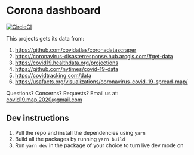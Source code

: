 # Corona dashboard

[![CircleCI](https://circleci.com/gh/kadhirvelm/corona.svg?style=svg)](https://circleci.com/gh/kadhirvelm/corona)

This projects gets its data from:
1. https://github.com/covidatlas/coronadatascraper
2. https://coronavirus-disasterresponse.hub.arcgis.com/#get-data
3. https://covid19.healthdata.org/projections
4. https://github.com/nytimes/covid-19-data
5. https://covidtracking.com/data
6. https://usafacts.org/visualizations/coronavirus-covid-19-spread-map/

Questions? Concerns? Requests?
Email us at: covid19.map.2020@gmail.com

## Dev instructions
1. Pull the repo and install the dependencies using `yarn`
2. Build all the packages by running `yarn build`
3. Run `yarn dev` in the package of your choice to turn live dev mode on

